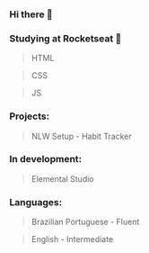 ### Hi there 👋

### Studying at Rocketseat 🚀
>HTML

>CSS

>JS

### Projects:
>NLW Setup - Habit Tracker

### In development:
>Elemental Studio

### Languages:
>Brazilian Portuguese - Fluent

>English - Intermediate
